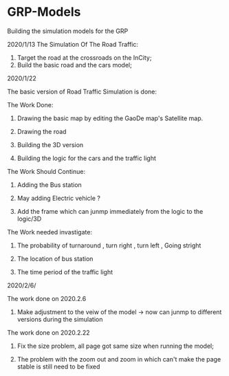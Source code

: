 # GRP-Models
Building the simulation models for the GRP


2020/1/13
The Simulation Of The Road Traffic:
1. Target the road at the crossroads on the InCity;
2. Build the basic road and the cars model;


2020/1/22

The basic version of Road Traffic Simulation is done:

The Work Done:
1. Drawing the basic map by editing the GaoDe map's Satellite map.

2. Drawing the road

3. Building the 3D version 

4. Building the logic for the cars and the traffic light


The Work Should Continue:
1. Adding the Bus station

2. May adding Electric vehicle ? 

3. Add the frame which can junmp immediately from the logic to the logic/3D


The Work needed invastigate:

1. The probability of turnaround , turn right , turn left , Going stright

2. The location of bus station

3. The time period of the traffic light


2020/2/6/

The work done on 2020.2.6

1. Make adjustment to the veiw of the model -> now can junmp to different versions during the simulation


The work done on 2020.2.22

1. Fix the size problem, all page got same size when running the model; 

2. The problem with the zoom out and zoom in which can't make the page stable is still need to be fixed



